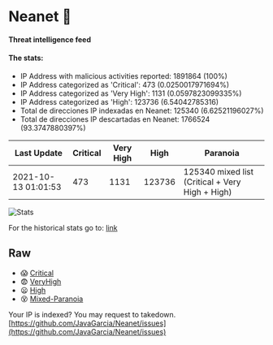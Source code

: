 # Neanet :hocho:
#### Threat intelligence feed
#### The stats:

- IP Address with malicious activities reported: 1891864 (100%)
- IP Address categorized as 'Critical':  473 (0.0250017971694%)
- IP Address categorized as 'Very High':  1131 (0.0597823099335%)
- IP Address categorized as 'High':  123736 (6.54042785316)
- Total de direcciones IP indexadas en Neanet:  125340 (6.62521196027%)
- Total de direcciones IP descartadas en Neanet:  1766524 (93.3747880397%)

| Last Update | Critical | Very High | High | Paranoia |
| --- | --- | --- | --- | --- |
| 2021-10-13 01:01:53 | 473 | 1131 | 123736 | 125340 mixed list (Critical + Very High + High)|

![Stats](https://docs.google.com/spreadsheets/d/e/2PACX-1vSnaNMIXVabIpDJjufMlzH7poXnshF3mgd8Is1g9ytUEzVsP5my4Trn8f-xkoLLQ38xpL3HtmUexLo6/pubchart?oid=501124687&format=image)

For the historical stats go to: [link](/stats.csv)
## Raw
- :scream: [Critical](https://raw.githubusercontent.com/JavaGarcia/Neanet/master/blacklists/neanet_critical.txt)
- :fearful: [VeryHigh](https://raw.githubusercontent.com/JavaGarcia/Neanet/master/blacklists/neanet_veryHigh.txtt)
- :frowning: [High](https://raw.githubusercontent.com/JavaGarcia/Neanet/master/blacklists/neanet_high.txt)
- :dizzy_face: [Mixed-Paranoia](https://raw.githubusercontent.com/JavaGarcia/Neanet/master/blacklists/neanet_all.txt)


Your IP is indexed? You may request to takedown. [https://github.com/JavaGarcia/Neanet/issues](https://github.com/JavaGarcia/Neanet/issues)












































































































































































































































































































































































































































































































































































































































































































































































































































































































































































































































































































































































































































































































































































































































































































































































































































































































































































































































































































































































































































































































































































































































































































































































































































































































































































































































































































































































































































































































































































































































































































































































































































































































































































































































































































































































































































































































































































































































































































































































































































































































































































































































































































































































































































































































































































































































































































































































































































































































































































































































































































































































































































































































































































































































































































































































































































































































































































































































































































































































































































































































































































































































































































































































































































































































































































































































































































































































































































































































































































































































































































































































































































































































































































































































































































































































































































































































































































































































































































































































































































































































































































































































































































































































































































































































































































































































































































































































































































































































































































































































































































































































































































































































































































































































































































































































































































